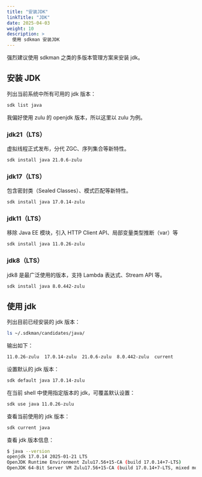 ```yaml
---
title: "安装JDK"
linkTitle: "JDK"
date: 2025-04-03
weight: 10
description: >
  使用 sdkman 安装JDK
---
```


强烈建议使用 sdkman 之类的多版本管理方案来安装 jdk。

## 安装 JDK

列出当前系统中所有可用的 jdk 版本：

```bash
sdk list java
```

我偏好使用 zulu 的 openjdk 版本，所以这里以 zulu 为例。

### jdk21（LTS）

虚拟线程正式发布，分代 ZGC、序列集合等新特性。

```bash
sdk install java 21.0.6-zulu
```

### jdk17（LTS）

包含密封类（Sealed Classes）、模式匹配等新特性。

```bash
sdk install java 17.0.14-zulu
```

### jdk11（LTS）

移除 Java EE 模块，引入 HTTP Client API、局部变量类型推断（var）等

```bash
sdk install java 11.0.26-zulu
```

### jdk8（LTS）

jdk8 是最广泛使用的版本，支持 Lambda 表达式、Stream API 等。

```bash
sdk install java 8.0.442-zulu
```

## 使用 jdk

列出目前已经安装的 jdk 版本：

```bash
ls ~/.sdkman/candidates/java/
```

输出如下：

```bash
11.0.26-zulu  17.0.14-zulu  21.0.6-zulu  8.0.442-zulu  current
```

设置默认的 jdk 版本：

```bash
sdk default java 17.0.14-zulu
```

在当前 shell 中使用指定版本的 jdk，可覆盖默认设置：

```bash
sdk use java 11.0.26-zulu
```

查看当前使用的 jdk 版本：

```bash
sdk current java
```

查看 jdk 版本信息：

```bash 
$ java --version
openjdk 17.0.14 2025-01-21 LTS
OpenJDK Runtime Environment Zulu17.56+15-CA (build 17.0.14+7-LTS)
OpenJDK 64-Bit Server VM Zulu17.56+15-CA (build 17.0.14+7-LTS, mixed mode, sharing)
```




